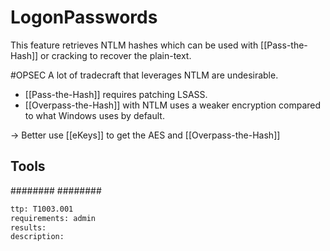 # LogonPasswords
This feature retrieves NTLM hashes which can be used with [[Pass-the-Hash]] or cracking to recover the plain-text.

#OPSEC A lot of tradecraft that leverages NTLM are undesirable.
-   [[Pass-the-Hash]] requires patching LSASS.
-   [[Overpass-the-Hash]] with NTLM uses a weaker encryption compared to what Windows uses by default.

-> Better use [[eKeys]] to get the AES and [[Overpass-the-Hash]]

## Tools
########
########

```meta
ttp: T1003.001
requirements: admin
results: 
description: 
```